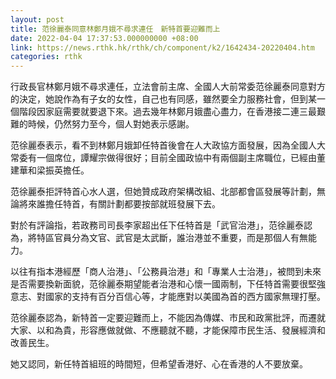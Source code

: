 ```yaml
---
layout: post
title: 范徐麗泰同意林鄭月娥不尋求連任　新特首要迎難而上
date: 2022-04-04 17:37:53.000000000 +08:00
link: https://news.rthk.hk/rthk/ch/component/k2/1642434-20220404.htm
categories: rthk
---
```


行政長官林鄭月娥不尋求連任，立法會前主席、全國人大前常委范徐麗泰同意對方的決定，她說作為有子女的女性，自己也有同感，雖然要全力服務社會，但到某一個階段因家庭需要就要退下來。過去幾年林鄭月娥盡心盡力，在香港接二連三最艱難的時候，仍然努力至今，個人對她表示感謝。

范徐麗泰表示，看不到林鄭月娥卸任特首後會在人大政協方面發展，因為全國人大常委有一個席位，譚耀宗做得很好；目前全國政協中有兩個副主席職位，已經由董建華和梁振英擔任。

范徐麗泰拒評特首心水人選，但她贊成政府架構改組、北部都會區發展等計劃，無論將來誰擔任特首，有關計劃都要按部就班發展下去。

對於有評論指，若政務司司長李家超出任下任特首是「武官治港」，范徐麗泰認為，將特區官員分為文官、武官是太武斷，誰治港並不重要，而是那個人有無能力。

以往有指本港經歷「商人治港」、「公務員治港」和「專業人士治港」，被問到未來是否需要換新面貌，范徐麗泰期望能者治港和心懷一國兩制，下任特首需要很堅強意志、對國家的支持有百分百信心等，才能應對以美國為首的西方國家無理打壓。

范徐麗泰認為，新特首一定要迎難而上，不能因為傳媒、市民和政黨批評，而遷就大家、以和為貴，形容應做就做、不應聽就不聽，才能保障市民生活、發展經濟和改善民生。

她又認同，新任特首組班的時間短，但希望香港好、心在香港的人不要放棄。
